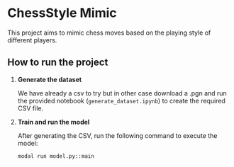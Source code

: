# ChessStyle Mimic

This project aims to mimic chess moves based on the playing style of different players.

## How to run the project

1. **Generate the dataset**

   We have already a csv to try but in other case download a .pgn and run the provided notebook (`generate_dataset.ipynb`) to create the required CSV file.

2. **Train and run the model**

   After generating the CSV, run the following command to execute the model:

   ```bash
   modal run model.py::main
   ```
